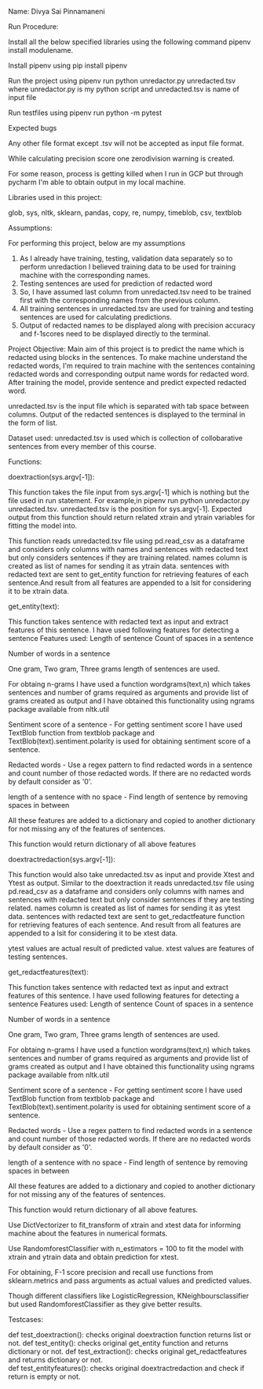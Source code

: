 Name: Divya Sai Pinnamaneni

Run Procedure:

Install all the below specified libraries using the following command pipenv install modulename.

Install pipenv using pip install pipenv

Run the project using pipenv run python unredactor.py unredacted.tsv where unredactor.py is my python script and unredacted.tsv is name of input file

Run testfiles using pipenv run python -m pytest

Expected bugs

Any other file format except .tsv will not be accepted as input file format.

While calculating precision score one zerodivision warning is created.

For some reason, process is getting killed when I run in GCP but through pycharm I'm able to obtain output in my local machine.


Libraries used in this project:

glob, sys, nltk, sklearn, pandas, copy, re, numpy, timeblob, csv, textblob


Assumptions:

For performing this project, below are my assumptions
1. As I already have training, testing, validation data separately so to perform unredaction I believed training data to be used for training machine with the corresponding names.
2. Testing sentences are used for prediction of redacted word 
3. So, I have assumed last column from unredacted.tsv need to be trained first with the corresponding names from the previous column.
4. All training sentences in unredacted.tsv are used for training and testing sentences are used for calculating predictions.
5. Output of redacted names to be displayed along with precision accuracy and f-1scores need to be displayed directly to the terminal.


Project Objective:
Main aim of this project is to predict the name which is redacted using blocks in the sentences. To make machine understand the redacted words, I'm required to train machine with the sentences containing redacted words and corresponding output name words for redacted word. After training the model, provide sentence and predict expected redacted word.

unredacted.tsv is the input file which is separated with tab space between columns.
Output of the redacted sentences is displayed to the terminal in the form of list.

Dataset used: unredacted.tsv is used which is collection of collobarative sentences from every member of this course.

Functions:

doextraction(sys.argv[-1]):

This function takes the file input from sys.argv[-1] which is nothing but the file used in run statement. For example,in  pipenv run python unredactor.py unredacted.tsv. unredacted.tsv is the position for sys.argv[-1]. Expected output from this function should return related xtrain and ytrain variables for fitting the model into.

This function reads unredacted.tsv file using pd.read_csv as a dataframe and considers only columns with names and sentences with redacted text but only considers sentences if they are training related.
names column is created as list of names for sending it as ytrain data. sentences with redacted text are sent to get_entity function for retrieving features of each sentence.And result from all features are appended to a lsit for considering it to be xtrain data.

get_entity(text):

This function takes sentence with redacted text as input and extract features of this sentence. I have used following features for detecting a sentence 
Features used:
Length of sentence
Count of spaces in a sentence

Number of words in a sentence

One gram, Two gram, Three grams length of sentences are used. 

For obtaing n-grams I have used a function wordgrams(text,n) which takes sentences and number of grams required as arguments and provide list of grams created as output and I have obtained this functionality using ngrams package available from nltk.util

Sentiment score of a sentence - For getting sentiment score I have used TextBlob function from textblob package  and TextBlob(text).sentiment.polarity is used for obtaining sentiment score of a sentence.

Redacted words - Use a regex pattern to find redacted words in a sentence and count number of those redacted words. If there are no redacted words by default consider as '0'.

length of a  sentence with no space - Find length of sentence by removing spaces in between

All these features are added to a dictionary and copied to another dictionary for not missing any of the features of sentences.

This function would return dictionary of all above features

doextractredaction(sys.argv[-1]):

This function would also take unredacted.tsv as input and provide Xtest and Ytest as output. Similar to the doextraction it reads unredacted.tsv file using pd.read_csv as a dataframe and considers only columns with names and sentences with redacted text but only consider sentences if they are testing related.
names column is created as list of names for sending it as ytest data. sentences with redacted text are sent to get_redactfeature function for retrieving features of each sentence. And result from all features are appended to a lsit for considering it to be xtest data. 

ytest values are actual result of predicted value.
xtest values are features of testing sentences.

get_redactfeatures(text):

This function takes sentence with redacted text as input and extract features of this sentence. I have used following features for detecting a sentence 
Features used:
Length of sentence
Count of spaces in a sentence

Number of words in a sentence

One gram, Two gram, Three grams length of sentences are used. 

For obtaing n-grams I have used a function wordgrams(text,n) which takes sentences and number of grams required as arguments and provide list of grams created as output and I have obtained this functionality using ngrams package available from nltk.util

Sentiment score of a sentence - For getting sentiment score I have used TextBlob function from textblob package  and TextBlob(text).sentiment.polarity is used for obtaining sentiment score of a sentence.

Redacted words - Use a regex pattern to find redacted words in a sentence and count number of those redacted words. If there are no redacted words by default consider as '0'.

length of a  sentence with no space - Find length of sentence by removing spaces in between

All these features are added to a dictionary and copied to another dictionary for not missing any of the features of sentences.

This function would return dictionary of all above features.

Use DictVectorizer to fit_transform of xtrain and xtest data for informing machine about the features in numerical formats. 

Use RandomforestClassifier with n_estimators = 100 to fit the model with xtrain and ytrain data and obtain prediction for xtest.

For obtaining, F-1 score precision and recall use functions from sklearn.metrics and pass arguments as actual values and predicted values.

Though different classifiers like LogisticRegression, KNeighboursclassifier but used RandomforestClassifier as they give better results.

Testcases:

def test_doextraction():
    checks original doextraction function returns list or not.
def test_entity():
    checks original get_entity function and returns dictionary or not.
def test_extraction():
    checks original get_redactfeatures and returns dictionary or not.    
def test_entityfeatures():
    checks original doextractredaction and check if return is empty or not.




